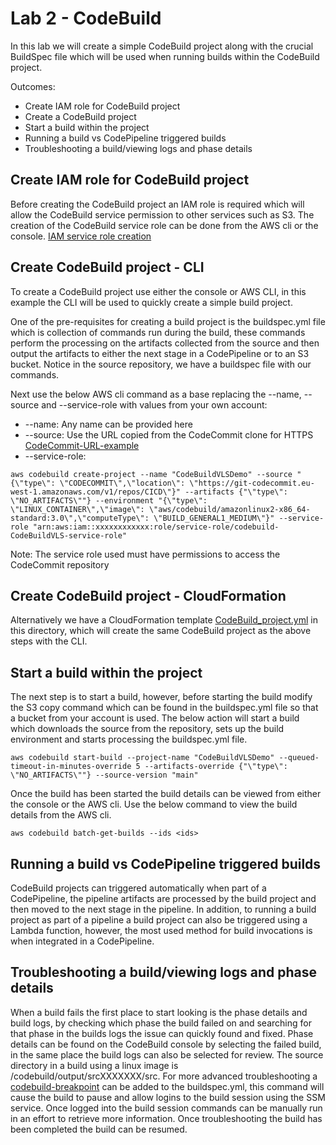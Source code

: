 # Lab 2 - CodeBuild

In this lab we will create a simple CodeBuild project along with the crucial BuildSpec file which will be used when running builds within the CodeBuild project. 

Outcomes:
* Create IAM role for CodeBuild project
* Create a CodeBuild project
* Start a build within the project 
* Running a build vs CodePipeline triggered builds
* Troubleshooting a build/viewing logs and phase details

## Create IAM role for CodeBuild project
Before creating the CodeBuild project an IAM role is required which will allow the CodeBuild service permission to other services such as S3. The creation of the CodeBuild service role can be done from the AWS cli or the console. [IAM service role creation](https://docs.aws.amazon.com/codebuild/latest/userguide/setting-up.html#setting-up-service-role) 


## Create CodeBuild project - CLI

To create a CodeBuild project use either the console or AWS CLI, in this example the CLI will be used to quickly create a simple build project.

One of the pre-requisites for creating a build project is the buildspec.yml file which is collection of commands run during the build, these commands perform the processing on the artifacts collected from the source and then output the artifacts to either the next stage in a CodePipeline or to an S3 bucket. Notice in the source repository, we have a buildspec file with our commands.

Next use the below AWS cli command as a base replacing the --name, --source and --service-role with values from your own account:
* --name: Any name can be provided here
* --source: Use the URL copied from the CodeCommit clone for HTTPS [CodeCommit-URL-example](https://docs.aws.amazon.com/codecommit/latest/userguide/how-to-connect.html#how-to-connect-http)
* --service-role: 

```
aws codebuild create-project --name "CodeBuildVLSDemo" --source "{\"type\": \"CODECOMMIT\",\"location\": \"https://git-codecommit.eu-west-1.amazonaws.com/v1/repos/CICD\"}" --artifacts {"\"type\": \"NO_ARTIFACTS\""} --environment "{\"type\": \"LINUX_CONTAINER\",\"image\": \"aws/codebuild/amazonlinux2-x86_64-standard:3.0\",\"computeType\": \"BUILD_GENERAL1_MEDIUM\"}" --service-role "arn:aws:iam::xxxxxxxxxxxx:role/service-role/codebuild-CodeBuildVLS-service-role"
```
Note: The service role used must have permissions to access the CodeCommit repository

## Create CodeBuild project - CloudFormation

Alternatively we have a CloudFormation template [CodeBuild_project.yml](./CodeBuild_project.yml) in this directory, which will create the same CodeBuild project as the above steps with the CLI.

## Start a build within the project
The next step is to start a build, however, before starting the build modify the S3 copy command which can be found in the buildspec.yml file so that a bucket from your account is used. 
The below action will start a build which downloads the source from the repository, sets up the build environment and starts processing the buildspec.yml file.  

```
aws codebuild start-build --project-name "CodeBuildVLSDemo" --queued-timeout-in-minutes-override 5 --artifacts-override {"\"type\": \"NO_ARTIFACTS\""} --source-version "main"
```

Once the build has been started the build details can be viewed from either the console or the AWS cli. 
Use the below command to view the build details from the AWS cli.

```
aws codebuild batch-get-builds --ids <ids>
```

## Running a build vs CodePipeline triggered builds
CodeBuild projects can triggered automatically when part of a CodePipeline, the pipeline artifacts are processed by the build project and then moved to the next stage in the pipeline. In addition, to running a build project as part of a pipeline a build project can also be triggered using a Lambda function, however, the most used method for build invocations is when integrated in a CodePipeline. 

## Troubleshooting a build/viewing logs and phase details
When a build fails the first place to start looking is the phase details and build logs, by checking which phase the build failed on and searching for that phase in the builds logs the issue can quickly found and fixed. Phase details can be found on the CodeBuild console by selecting the failed build, in the same place the build logs can also be selected for review. The source directory in a build using a linux image is /codebuild/output/srcXXXXXXX/src. For more advanced troubleshooting a [codebuild-breakpoint](https://docs.aws.amazon.com/codebuild/latest/userguide/session-manager.html) can be added to the buildspec.yml, this command will cause the build to pause and allow logins to the build session using the SSM service. Once logged into the build session commands can be manually run in an effort to retrieve more information. Once troubleshooting the build has been completed the build can be resumed. 
